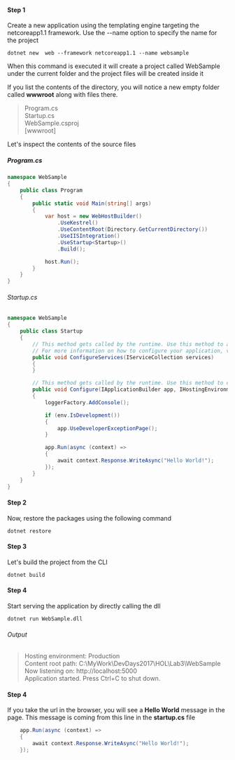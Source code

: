 #### Step 1

Create a new application using the templating engine targeting the netcoreapp1.1 framework. Use the --name option to specify the name for the project

```dotnet new  web --framework netcoreapp1.1 --name websample```    

When this command is executed it will create a project called WebSample under the current folder and the project files will be created inside it

If you list the contents of the directory, you will notice a new empty folder called **wwwroot** along with files there.

>Program.cs  
>Startup.cs  
>WebSample.csproj  
>[wwwroot]

Let's inspect the contents of the source files

##### Program.cs
```csharp
namespace WebSample
{
    public class Program
    {
        public static void Main(string[] args)
        {
            var host = new WebHostBuilder()
                .UseKestrel()
                .UseContentRoot(Directory.GetCurrentDirectory())
                .UseIISIntegration()
                .UseStartup<Startup>()
                .Build();

            host.Run();
        }
    }
}
```

###### Startup.cs

```csharp
namespace WebSample
{
    public class Startup
    {
        // This method gets called by the runtime. Use this method to add services to the container.
        // For more information on how to configure your application, visit https://go.microsoft.com/fwlink/?LinkID=398940
        public void ConfigureServices(IServiceCollection services)
        {
        }

        // This method gets called by the runtime. Use this method to configure the HTTP request pipeline.
        public void Configure(IApplicationBuilder app, IHostingEnvironment env, ILoggerFactory loggerFactory)
        {
            loggerFactory.AddConsole();

            if (env.IsDevelopment())
            {
                app.UseDeveloperExceptionPage();
            }

            app.Run(async (context) =>
            {
                await context.Response.WriteAsync("Hello World!");
            });
        }
    }
}

```

####  Step 2    

Now, restore the packages using the following command

```dotnet restore ```  

#### Step 3

Let's build the project from the CLI

```dotnet build```

#### Step 4   

Start serving the application by directly calling the dll

```dotnet run WebSample.dll```  

###### Output

>Hosting environment: Production  
>Content root path: C:\MyWork\DevDays2017\HOL\Lab3\WebSample  
>Now listening on: http://localhost:5000  
>Application started. Press Ctrl+C to shut down.  

#### Step 4
If you take the url in the browser, you will see a **Hello World** message in the page. This message is coming from this line in the **startup.cs** file
```csharp
    app.Run(async (context) =>
    {
        await context.Response.WriteAsync("Hello World!");
    });
```